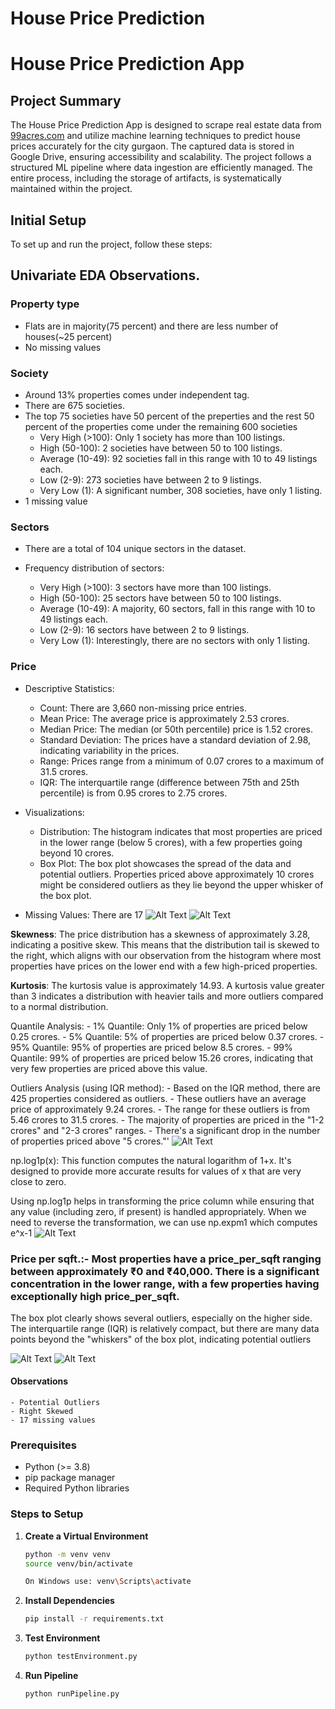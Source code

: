 # House Price Prediction 

# House Price Prediction App

## Project Summary
The House Price Prediction App is designed to scrape real estate data from [99acres.com](https://www.99acres.com) and utilize machine learning techniques to predict house prices accurately for the city gurgaon. The captured data is stored in Google Drive, ensuring accessibility and scalability. The project follows a structured ML pipeline where data ingestion are efficiently managed. The entire process, including the storage of artifacts, is systematically maintained within the project.

## Initial Setup
To set up and run the project, follow these steps:

## Univariate EDA Observations.
### Property type
- Flats are in majority(75 percent) and there are less number of houses(~25 percent)
- No missing values

### Society
- Around 13% properties comes under independent tag.
- There are 675 societies. 
- The top 75 societies have 50 percent of the preperties and the rest 50 percent of the properties come 
under the remaining 600 societies
    - Very High (>100): Only 1 society has more than 100 listings.
    - High (50-100): 2 societies have between 50 to 100 listings.
    - Average (10-49): 92 societies fall in this range with 10 to 49 listings each.
    - Low (2-9): 273 societies have between 2 to 9 listings.
    - Very Low (1): A significant number, 308 societies, have only 1 listing.
- 1 missing value

### Sectors
- There are a total of 104 unique sectors in the dataset.

- Frequency distribution of sectors:
    - Very High (>100): 3 sectors have more than 100 listings.
    - High (50-100): 25 sectors have between 50 to 100 listings.
    - Average (10-49): A majority, 60 sectors, fall in this range with 10 to 49 listings each.
    - Low (2-9): 16 sectors have between 2 to 9 listings.
    - Very Low (1): Interestingly, there are no sectors with only 1 listing.

### Price
- Descriptive Statistics:
    - Count: There are 3,660 non-missing price entries.
    - Mean Price: The average price is approximately 2.53 crores.
    - Median Price: The median (or 50th percentile) price is 1.52 crores.
    - Standard Deviation: The prices have a standard deviation of 2.98, indicating variability in the prices.
    - Range: Prices range from a minimum of 0.07 crores to a maximum of 31.5 crores.
    - IQR: The interquartile range (difference between 75th and 25th percentile) is from 0.95 crores to 2.75 crores.

- Visualizations:
    - Distribution: The histogram indicates that most properties are priced in the lower range (below 5 crores), with a few properties going beyond 10 crores.
    - Box Plot: The box plot showcases the spread of the data and potential outliers. Properties priced above approximately 10 crores might be considered outliers as they lie beyond the upper whisker of the box plot.

- Missing Values: There are 17 
![Alt Text](image/price.png) ![Alt Text](image/price2.png)

**Skewness**: The price distribution has a skewness of approximately 3.28, indicating a positive skew. This means that the distribution tail is skewed to the right, which aligns with our observation from the histogram where most properties have prices on the lower end with a few high-priced properties.

**Kurtosis**: The kurtosis value is approximately 14.93. A kurtosis value greater than 3 indicates a distribution with heavier tails and more outliers compared to a normal distribution.

Quantile Analysis:
    - 1% Quantile: Only 1% of properties are priced below 0.25 crores.
    - 5% Quantile: 5% of properties are priced below 0.37 crores.
    - 95% Quantile: 95% of properties are priced below 8.5 crores.
    - 99% Quantile: 99% of properties are priced below 15.26 crores, indicating that very few properties are priced above this value.

Outliers Analysis (using IQR method):
    - Based on the IQR method, there are 425 properties considered as outliers.
    - These outliers have an average price of approximately 9.24 crores.
    - The range for these outliers is from 5.46 crores to 31.5 crores.
    - The majority of properties are priced in the "1-2 crores" and "2-3 crores" ranges.
    - There's a significant drop in the number of properties priced above "5 crores."'
    ![Alt Text](image/price3.png)


np.log1p(x): This function computes the natural logarithm of 1+x. 
It's designed to provide more accurate results for values of x that are very close to zero.

Using np.log1p helps in transforming the price column while ensuring that any value (including zero, if present) is handled appropriately. When we need to reverse the transformation, we can use np.expm1 which computes e^x-1
![Alt Text](image/price4.png)

### Price per sqft.:- Most properties have a price_per_sqft ranging between approximately ₹0 and ₹40,000. There is a significant concentration in the lower range, with a few properties having exceptionally high price_per_sqft.

The box plot clearly shows several outliers, especially on the higher side. The interquartile range (IQR) is relatively compact, but there are many data points beyond the "whiskers" of the box plot, indicating potential outliers

![Alt Text](image/price_per_sqft.png)    ![Alt Text](image/price_per_sqft_boxPlot.png)

#### Observations
    - Potential Outliers
    - Right Skewed
    - 17 missing values

### Prerequisites
- Python (>= 3.8)
- pip package manager
- Required Python libraries

### Steps to Setup

1. **Create a Virtual Environment**
   ```sh
   python -m venv venv
   source venv/bin/activate 
   
   On Windows use: venv\Scripts\activate
   ```

2. **Install Dependencies**
   ```sh
   pip install -r requirements.txt
   ```
3. **Test Environment**
   ```sh
   python testEnvironment.py
   ```

4. **Run Pipeline**
   ```sh
   python runPipeline.py
   ```